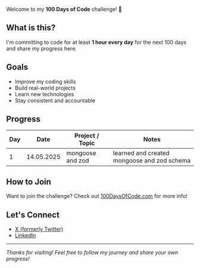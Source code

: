 Welcome to my **100 Days of Code** challenge! 🚀

## What is this?

I'm committing to code for at least **1 hour every day** for the next 100 days and share my progress here.

## Goals

- Improve my coding skills
- Build real-world projects
- Learn new technologies
- Stay consistent and accountable

## Progress

| Day | Date       | Project / Topic  | Notes                                       |
| --- | ---------- | ---------------- | ------------------------------------------- |
| 1   | 14.05.2025 | mongoose and zod | learned and created mongoose and zod schema |

## How to Join

Want to join the challenge? Check out [100DaysOfCode.com](https://www.100daysofcode.com/) for more info!

## Let's Connect

- [X (formerly Twitter)](https://x.com/_bappi_rahman)
- [LinkedIn](https://www.linkedin.com/in/bappi-rahman/)

---

_Thanks for visiting! Feel free to follow my journey and share your own progress!_
